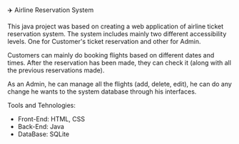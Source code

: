 ✈️ Airline Reservation System


This java project was based on creating a web application of airline ticket reservation system. The system includes mainly two different accessibility levels. One for Customer's ticket reservation and other for Admin. 

Customers can mainly do booking flights based on different dates and times. After the reservation has been made, they can check it (along with all the previous reservations made).

As an Admin, he can manage all the flights (add, delete, edit), he can do any change he wants to the system database through his interfaces.

Tools and Tehnologies:
- Front-End: HTML, CSS
- Back-End: Java
- DataBase: SQLite

